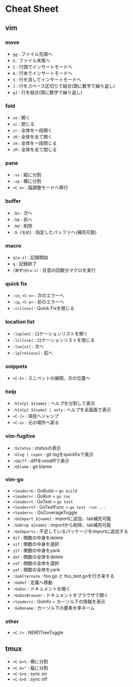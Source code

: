 # Cheat Sheet

## vim

### move
- `gg` : ファイル先頭へ
- `G`  : ファイル末尾へ
- `I`  : 行頭でインサートモードへ
- `A`  : 行末でインサートモードへ
- `S`  : 行を消してインサートモードへ
- `J`  : 行をスペース区切りで結合(頭に数字で繰り返し)
- `gJ` : 行を結合(頭に数字で繰り返し)

### fold
- `zo` : 開く
- `zc` : 閉じる
- `zr` : 全体を一段開く
- `zR` : 全体を全て開く
- `zm` : 全体を一段閉じる
- `zM` : 全体を全て閉じる

### pane
- `:vs`   : 縦に分割
- `:sp`   : 横に分割
- `<C-e>` : 幅調整モードへ移行

### buffer
- `:bn`       : 次へ
- `:bp`       : 前へ
- `:bd`       : 削除
- `:b {名前}` : 指定したバッファへ(補完可能)

### macro
- `q(a-z)`       : 記録開始
- `q`            : 記録終了
- `[数字]@(a-z)` : 任意の回数分マクロを実行

### quick fix
- `:cn`, `<C-n>` : 次のエラーへ
- `:cp`, `<C-p>` : 前のエラーへ
- `:ccl[ose]`    : Quick Fixを閉じる

### location list
- `:lop[en]`     : ロケーションリストを開く
- `:lcl[ose]`    : ロケーションリストを閉じる
- `:lne[xt]`     : 次へ
- `:lp[revious]` : 前へ

### snippets
- `<C-k>` : スニペットの展開、次の位置へ

### help
- `:h[elp] ${name}`        : ヘルプを分割して表示
- `:h[elp] ${name} | only` : ヘルプを全画面で表示
- `<C-]>`                  : 項目へジャンプ
- `<C-o>`                  : 元の場所へ戻る

### vim-fugitve
- `:Gstatus`      : statusの表示
- `:Glog | copen` : git logをquickfixで表示
- `:Gdiff`        : diffをvimdiffで表示
- `:Gblame`       : git blame

### vim-go
- `<leader>b`         : GoBuild = `go build`
- `<leader>r`         : GoRun = `go run`
- `<leader>t`         : GoTest = `go test`
- `<leader>tf`        : GoTestFunc = `go test -run ...`
- `<leader>c`         : GoCoverageToggle
- `:GoImport ${name}` : importに追加、tab補完可能
- `:GoDrop ${name}`   : importから削除、tab補完可能
- `:GoImports`        : 不足しているパッケージをimportに追加する
- `dif`               : 関数の中身をdelete
- `vif`               : 関数の中身を選択
- `yif`               : 関数の中身をyank
- `daf`               : 関数の全体をdelete
- `vaf`               : 関数の全体を選択
- `yaf`               : 関数の全体をyank
- `:GoAlternate`      : foo.go と foo_test.goを行き来する
- `:GoDef`            : 定義へ移動
- `:GoDoc`            : ドキュメントを開く
- `:GoDocBrowser`     : ドキュメントをブラウザで開く
- `<leader>i`         : GoInfo = カーソル下の情報を表示
- `:GoRename`         : カーソル下の要素を李ネーム

### other
- `<C-t>` : NERDTreeToggle

## tmux
- `<C-b>%` : 横に分割
- `<C-b>"` : 縦に分割
- `<C-b>e` : sync on
- `<C-b>E` : sync off
